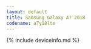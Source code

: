 ```yaml
---
layout: default
title: Samsung Galaxy A7 2018
codename: a7y18lte
---
```


{% include deviceinfo.md %}
